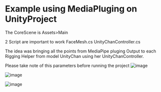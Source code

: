 # Example using MediaPluging on UnityProject

The CoreScene is Assets>Main

2 Script are important to work
FaceMesh.cs
UnityChanController.cs


The idea was bringing all the points from MediaPipe pluging Output to each Rigging Helper from model UnityChan using her UnityChanController.

Please take note of this parameters before running the project
![image](https://user-images.githubusercontent.com/48594708/185729300-7a152964-c9ec-4d3e-9a2d-8497c1bee69b.png)

![image](https://user-images.githubusercontent.com/48594708/185731324-eb34bcb4-8024-41ad-a615-0acd52d4ec6e.png)

![image](https://user-images.githubusercontent.com/48594708/185731446-818c0f22-52d7-4183-bbbf-3c15807f1dc3.png)

